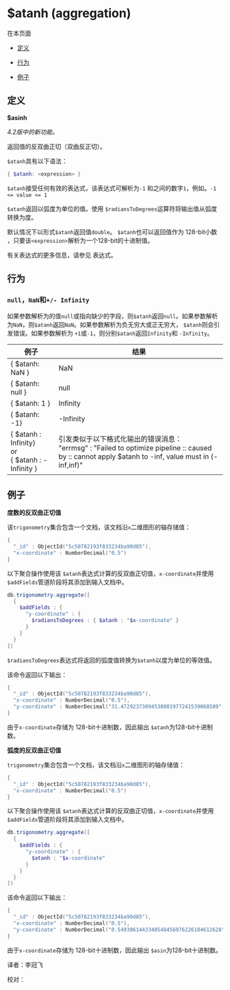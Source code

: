 # [ ](#)$atanh (aggregation)
[]()

在本页面

*   [定义](#definition)

*   [行为](#behavior)

*   [例子](#examples)

## <span id="definition">定义</span>

**$asinh**

*4.2版中的新功能。*

返回值的反双曲正切（双曲反正切）。

`$atanh`具有以下语法：

```powershell
{ $atanh: <expression> }
```

`$atanh`接受任何有效的表达式，该表达式可解析为`-1` 和之间的数字`1`，例如。`-1 <= value <= 1`

`$atanh`返回以弧度为单位的值。使用 `$radiansToDegrees`运算符将输出值从弧度转换为度。

默认情况下以形式`$atanh`返回值`double`。 `$atanh`也可以返回值作为 128-bit小数 ，只要该`<expression>`解析为一个128-bit的十进制值。

有关表达式的更多信息，请参见 表达式。

## <span id="behavior">行为</span>

### `null`，`NaN`和`+/- Infinity`

如果参数解析为的值`null`或指向缺少的字段，则`$atanh`返回`null`。如果参数解析为`NaN`，则`$atanh`返回`NaN`。如果参数解析为负无穷大或正无穷大， `$atanh`则会引发错误。如果参数解析为 `+1`或`-1`，则分别`$atanh`返回`Infinity`和 `-Infinity`。

| 例子                                                     | 结果                                                         |
| -------------------------------------------------------- | ------------------------------------------------------------ |
| { $atanh: NaN }                                          | NaN                                                          |
| { $atanh: null }                                         | null                                                         |
| { $atanh: 1 }                                            | Infinity                                                     |
| { $atanh: -1}                                            | -Infinity                                                    |
| { $atanh : Infinity}<br />or<br />{ $atanh : -Infinity } | 引发类似于以下格式化输出的错误消息：<br />"errmsg" :   "Failed to optimize pipeline :: caused by :: cannot   apply $atanh to -inf, value must in (-inf,inf)" |

## <span id="examples">例子</span>

**度数的反双曲正切值**

该`trigonometry`集合包含一个文档，该文档沿`x`二维图形的轴存储值：

```powershell
{
  "_id" : ObjectId("5c50782193f833234ba90d85"),
  "x-coordinate" : NumberDecimal("0.5")
}
```

以下聚合操作使用该 `$atanh`表达式计算的反双曲正切值，`x-coordinate`并使用`$addFields`管道阶段将其添加到输入文档中。

```powershell
db.trigonometry.aggregate([
  {
    $addFields : {
      "y-coordinate" : {
        $radiansToDegrees : { $atanh : "$x-coordinate" }
      }
    }
  }
])
```

`$radiansToDegrees`表达式将返回的弧度值转换为`$atanh`以度为单位的等效值。

该命令返回以下输出：

```powershell
{
  "_id" : ObjectId("5c50782193f833234ba90d85"),
  "x-coordinate" : NumberDecimal("0.5"),
  "y-coordinate" : NumberDecimal("31.47292373094538001977241539068589")
}
```

由于`x-coordinate`存储为 128-bit十进制数，因此输出 `$atanh`为128-bit十进制数。

**弧度的反双曲正切值**

`trigonometry`集合包含一个文档，该文档沿`x`二维图形的轴存储值：

```powershell
{
  "_id" : ObjectId("5c50782193f833234ba90d85"),
  "x-coordinate" : NumberDecimal("0.5")
}
```

以下聚合操作使用该 `$atanh`表达式计算的反双曲正切值，`x-coordinate`并使用`$addFields`管道阶段将其添加到输入文档中。

```powershell
db.trigonometry.aggregate([
  {
    $addFields : {
      "y-coordinate" : {
        $atanh : "$x-coordinate"
      }
    }
  }
])
```

该命令返回以下输出：

```powershell
{
  "_id" : ObjectId("5c50782193f833234ba90d85"),
  "x-coordinate" : NumberDecimal("0.5"),
  "y-coordinate" : NumberDecimal("0.5493061443340548456976226184612628")
}
```

由于`x-coordinate`存储为 128-bit十进制数，因此输出 `$asin`为128-bit十进制数。



译者：李冠飞

校对：